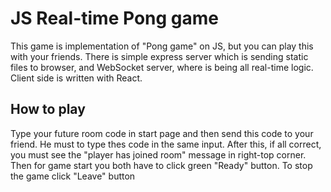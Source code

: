 # JS Real-time Pong game
This game is implementation of "Pong game" on JS, but you can play this with your friends. There is simple express server which is sending static files to browser, and WebSocket server, where is being all real-time logic. Client side is written with React.    
## How to play
Type your future room code in start page and then send this code to your friend. He must to type thes code in the same input. After this, if all correct, you must see the "player has joined room" message in right-top corner. Then for game start you both have to click green "Ready" button. To stop the game click "Leave" button   

